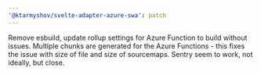 ```yaml
---
'@ktarmyshov/svelte-adapter-azure-swa': patch
---
```


Remove esbuild, update rollup settings for Azure Function to build without issues. Multiple chunks are generated for the Azure Functions - this fixes the issue with size of file and size of sourcemaps. Sentry seem to work, not ideally, but close.
